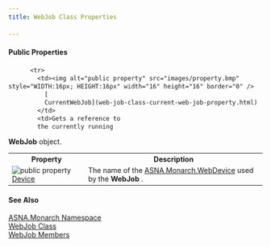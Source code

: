 ```yaml
---
title: WebJob Class Properties

---
```


<!-- start public properties table -->	

#### Public Properties
<table class="mytable" cellspacing="0" cellpadding="4" width="90%">
          <colgroup>
            <col width="30%" />
            <col width="70%" />
          </colgroup>
          <tr>
            <th>Property</th>
            <th>Description</th>
          </tr>

          <tr>
            <td><img alt="public property" src="images/property.bmp" style="WIDTH:16px; HEIGHT:16px" width="16" height="16" border="0" />
              [
              CurrentWebJob](web-job-class-current-web-job-property.html)
            </td>
            <td>Gets a reference to
            the currently running 
 **WebJob**  object.</td>
          </tr><tr>
            <td><img id="Img8" alt="public property" src="images/
property.bmp" x-maintain-ratio="TRUE" width="16" height="16" border="0" />
              [
              Device](web-job-class-device-property.html)
            </td>
            <td>The name of the 
            [
            ASNA.Monarch.WebDevice](web-device-class.html) used by the 
 **WebJob** .</td>
          </tr>

</table>

#### See Also
[ASNA.Monarch Namespace](monarch-namespace.html) <br /> [WebJob Class](web-job-class.html) <br /> [WebJob Members](web-job-class-members.html) 
